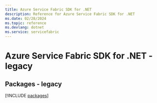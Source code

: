 ```yaml
---
title: Azure Service Fabric SDK for .NET
description: Reference for Azure Service Fabric SDK for .NET
ms.date: 02/28/2024
ms.topic: reference
ms.devlang: dotnet
ms.service: servicefabric
---
```

# Azure Service Fabric SDK for .NET - legacy
## Packages - legacy
[!INCLUDE [packages](service-fabric-index.md)]